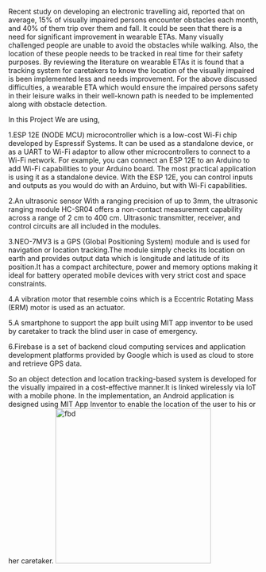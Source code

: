 Recent study on developing an electronic travelling aid, reported that on average, 15% of visually impaired persons encounter obstacles each month, and 40% of them trip over them and fall. It could be seen that there is a need for significant improvement in wearable ETAs. Many visually challenged people are unable to avoid the obstacles while walking. Also, the location of these people needs to be tracked in real time for their safety purposes. By reviewing the literature on wearable ETAs it is found that a tracking system for caretakers to know the location of the visually impaired is been implemented less and needs improvement. For the above discussed difficulties, a wearable ETA which would ensure the impaired persons safety in their leisure walks in their well-known path is needed to be implemented along with obstacle detection.

In this Project We are using, 

1.ESP 12E (NODE MCU) microcontroller which is a low-cost Wi-Fi chip developed by Espressif Systems. It can be used as a standalone device, or as a UART to Wi-Fi adaptor to allow other microcontrollers to connect to a Wi-Fi network. For example, you can connect an ESP 12E to an Arduino to add Wi-Fi capabilities to your Arduino board. The most practical application is using it as a standalone device. With the ESP 12E, you can control inputs and outputs as you would do with an Arduino, but with Wi-Fi capabilities.

2.An ultrasonic sensor With a ranging precision of up to 3mm, the ultrasonic ranging module HC-SR04 offers a non-contact measurement capability across a range of 2 cm to 400 cm. Ultrasonic transmitter, receiver, and control circuits are all included in the modules.

3.NEO-7MV3 is a GPS (Global Positioning System) module and is used for navigation or location tracking.The module simply checks its location on earth and provides output data which is longitude and latitude of its position.It has a compact architecture, power and memory options making it ideal for battery operated mobile devices with very strict cost and space constraints.

4.A vibration motor that resemble coins which is a Eccentric Rotating Mass (ERM) motor is used as an actuator.

5.A smartphone to support the app built using MIT app inventor to be used by caretaker to track the blind user in case of emergency.

6.Firebase is a set of backend cloud computing services and application development platforms provided by Google which is used as cloud to store and retrieve GPS data.

So an object detection and location tracking-based system is developed for the visually impaired in a cost-effective manner.It is linked wirelessly via IoT with a mobile phone. In the implementation, an Android application is designed using MIT App Inventor to enable the location of the user to his or her caretaker. 
<img width="313" alt="fbd" src="https://user-images.githubusercontent.com/41752521/231169423-701265bf-872a-4d61-8e14-6099544b51c2.png">
